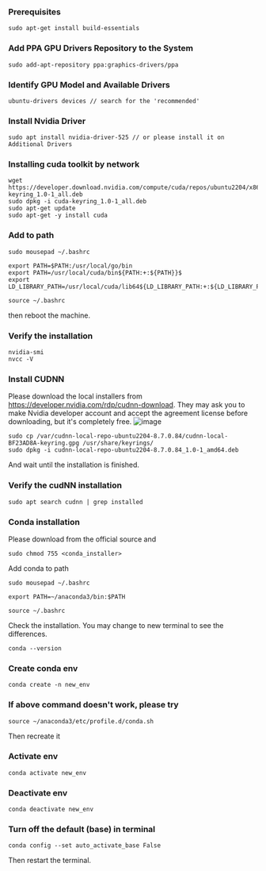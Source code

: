 ### Prerequisites
```
sudo apt-get install build-essentials
```

### Add PPA GPU Drivers Repository to the System
```
sudo add-apt-repository ppa:graphics-drivers/ppa
```

### Identify GPU Model and Available Drivers
```
ubuntu-drivers devices // search for the 'recommended'
```

### Install Nvidia Driver
```
sudo apt install nvidia-driver-525 // or please install it on Additional Drivers
```

### Installing cuda toolkit by network
```
wget https://developer.download.nvidia.com/compute/cuda/repos/ubuntu2204/x86_64/cuda-keyring_1.0-1_all.deb
sudo dpkg -i cuda-keyring_1.0-1_all.deb
sudo apt-get update
sudo apt-get -y install cuda
```
### Add to path
```
sudo mousepad ~/.bashrc
```

```
export PATH=$PATH:/usr/local/go/bin
export PATH=/usr/local/cuda/bin${PATH:+:${PATH}}$ 
export LD_LIBRARY_PATH=/usr/local/cuda/lib64${LD_LIBRARY_PATH:+:${LD_LIBRARY_PATH}}
```

```
source ~/.bashrc
```

then reboot the machine.

### Verify the installation
```
nvidia-smi
nvcc -V
```

###  Install CUDNN
Please download the local installers from https://developer.nvidia.com/rdp/cudnn-download. They may ask you to make Nvidia developer account and accept the agreement license before downloading, but it's completely free. 
![image](https://user-images.githubusercontent.com/113373725/209017145-8d667e13-aad8-468a-b1f2-f12bf3d8b37f.png)

```
sudo cp /var/cudnn-local-repo-ubuntu2204-8.7.0.84/cudnn-local-BF23AD8A-keyring.gpg /usr/share/keyrings/
sudo dpkg -i cudnn-local-repo-ubuntu2204-8.7.0.84_1.0-1_amd64.deb
```
And wait until the installation is finished.

### Verify the cudNN installation
```
sudo apt search cudnn | grep installed
```

### Conda installation
Please download from the official source and
```
sudo chmod 755 <conda_installer>
```

Add conda to path
```
sudo mousepad ~/.bashrc

export PATH=~/anaconda3/bin:$PATH

source ~/.bashrc
```

Check the installation. You may change to new terminal to see the differences.
```
conda --version
```

### Create conda env
```
conda create -n new_env
```

### If above command doesn't work, please try
```
source ~/anaconda3/etc/profile.d/conda.sh
```
Then recreate it

### Activate env
```
conda activate new_env
```

### Deactivate env
```
conda deactivate new_env
```

### Turn off the default (base) in terminal
```
conda config --set auto_activate_base False
```
Then restart the terminal.
